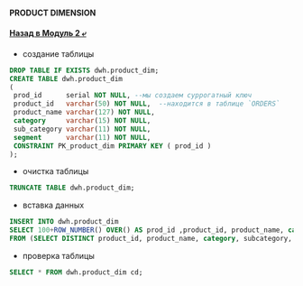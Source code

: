 #### PRODUCT DIMENSION

#### [Назад в Модуль 2 ⤶](/DE-101/Module2/readme.md)

- создание таблицы

```sql
DROP TABLE IF EXISTS dwh.product_dim;
CREATE TABLE dwh.product_dim
(
 prod_id      serial NOT NULL, --мы создаем суррогатный ключ
 product_id   varchar(50) NOT NULL,  --находится в таблице `ORDERS`
 product_name varchar(127) NOT NULL,
 category     varchar(15) NOT NULL,
 sub_category varchar(11) NOT NULL,
 segment      varchar(11) NOT NULL,
 CONSTRAINT PK_product_dim PRIMARY KEY ( prod_id )
);
```

- очистка таблицы

```sql
TRUNCATE TABLE dwh.product_dim;
```

- вставка данных

```sql
INSERT INTO dwh.product_dim 
SELECT 100+ROW_NUMBER() OVER() AS prod_id ,product_id, product_name, category, subcategory, segment 
FROM (SELECT DISTINCT product_id, product_name, category, subcategory, segment FROM staging.orders ) a;
```

- проверка таблицы

```sql
SELECT * FROM dwh.product_dim cd;
```